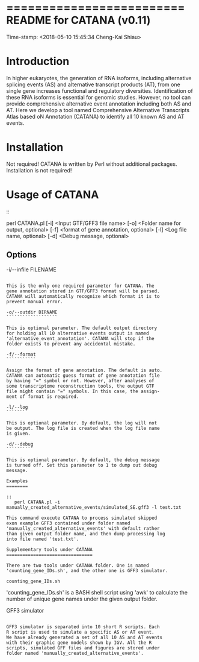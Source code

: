 =========================
README for CATANA (v0.11)
=========================
Time-stamp: <2018-05-10 15:45:34 Cheng-Kai Shiau>

Introduction
============

In higher eukaryotes, the generation of RNA isoforms,
including alternative splicing events (AS) and alternative
transcript products (AT), from one single gene increases
functional and regulatory diversities. Identification of
these RNA isoforms is essential for genomic studies.
However, no tool can provide comprehensive alternative event
annotation including both AS and AT. Here we develop a tool
named Comprehensive Alternative Transcripts Atlas based oN
Annotation (CATANA) to identify all 10 known AS and AT
events.

Installation
============

Not required!
CATANA is written by Perl without additional packages.
Installation is not required!

Usage of CATANA
===============

::

  perl CATANA.pl [-i] <Input GTF/GFF3 file name>
                 [-o] <Folder name for output, optional>
                 [-f] <format of gene annotation, optional>
                 [-l] <Log file name, optional>
                 [-d] <Debug message, optional>

Options
------------

-i/--infile FILENAME
````````````````````

This is the only one required parameter for CATANA. The
gene annotation stored in GTF/GFF3 format will be parsed.
CATANA will automatically recognize which format it is to
prevent manual error.

-o/--outdir DIRNAME
```````````````````

This is optional parameter. The default output directory
for holding all 10 alternative events output is named
'alternative_event_annotation'. CATANA will stop if the
folder exists to prevent any accidental mistake.

-f/--format
```````````

Assign the format of gene annotation. The default is auto.
CATANA can automatic guess format of gene annotation file
by having "=" symbol or not. However, after analyses of
some transcriptome reconstruction tools, the output GTF
file might contain "=" symbols. In this case, the assign-
ment of format is required.

-l/--log
````````

This is optional parameter. By default, the log will not
be output. The log file is created when the log file name
is given.

-d/--debug
``````````

This is optional parameter. By default, the debug message
is turned off. Set this parameter to 1 to dump out debug
message.

Examples
========

::
   perl CATANA.pl -i manually_created_alternative_events/simulated_SE.gff3 -l test.txt

This command execute CATANA to process simulated skipped
exon example GFF3 contained under folder named
'manually_created_alternative_events' with default rather
than given output folder name, and then dump processing log
into file named 'test.txt'.

Supplementary tools under CATANA
================================

There are two tools under CATANA folder. One is named
'counting_gene_IDs.sh', and the other one is GFF3 simulator.

counting_gene_IDs.sh
````````````````````

'counting_gene_IDs.sh' is a BASH shell script using 'awk'
to calculate the number of unique gene names under the
given output folder.

GFF3 simulator
``````````````

GFF3 simulator is separated into 10 short R scripts. Each
R script is used to simulate a specific AS or AT event.
We have already generated a set of all 10 AS and AT events
with their graphic gene models shown by IGV. All the R
scripts, simulated GFF files and figures are stored under
folder named 'manually_created_alternative_events'.


